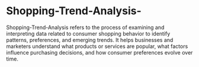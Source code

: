 # Shopping-Trend-Analysis-
Shopping-Trend-Analysis refers to the process of examining and interpreting data related to consumer shopping behavior to identify patterns, preferences, and emerging trends. It helps businesses and marketers understand what products or services are popular, what factors influence purchasing decisions, and how consumer preferences evolve over time.
